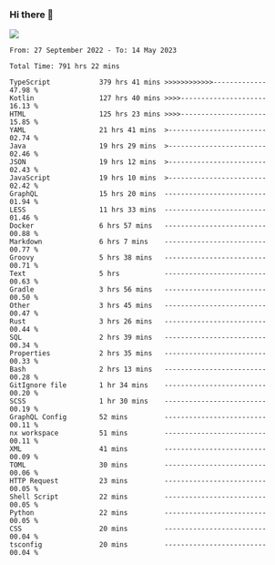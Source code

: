 ### Hi there 👋

<!--<a href="https://github.com/search?o=desc&q=author%3Abushiyi&s=committer-date&type=Commits">-->
<!--    <img align="center" height = "178" src="https://github-readme-stats.vercel.app/api?username=bushiyi&count_private=true&show_icons=true&theme=noctis_minimus&hide=contribs&include_all_commits=true" />-->
<!--</a>-->
<!--<a href="https://github.com/bushiyi?tab=repositories">-->
<!--    <img align="center" height = "178" src="https://github-readme-stats.vercel.app/api/top-langs/?username=bushiyi&count_private=true&theme=noctis_minimus" />-->
<!--</a>-->
 
<!-- [![Ashutosh's github activity graph](https://activity-graph.herokuapp.com/graph?username=bushiyi&theme=react&bg_color=1B2932&point=698B69&line=698B69)](https://github.com/ashutosh00710/github-readme-activity-graph)
 -->


![](https://raw.githubusercontent.com/bushiyi/bushiyi/master/assets/github-contribution-grid-snake.svg)

<!--START_SECTION:waka-->

```text
From: 27 September 2022 - To: 14 May 2023

Total Time: 791 hrs 22 mins

TypeScript            379 hrs 41 mins >>>>>>>>>>>>-------------   47.98 %
Kotlin                127 hrs 40 mins >>>>---------------------   16.13 %
HTML                  125 hrs 23 mins >>>>---------------------   15.85 %
YAML                  21 hrs 41 mins  >------------------------   02.74 %
Java                  19 hrs 29 mins  >------------------------   02.46 %
JSON                  19 hrs 12 mins  >------------------------   02.43 %
JavaScript            19 hrs 10 mins  >------------------------   02.42 %
GraphQL               15 hrs 20 mins  -------------------------   01.94 %
LESS                  11 hrs 33 mins  -------------------------   01.46 %
Docker                6 hrs 57 mins   -------------------------   00.88 %
Markdown              6 hrs 7 mins    -------------------------   00.77 %
Groovy                5 hrs 38 mins   -------------------------   00.71 %
Text                  5 hrs           -------------------------   00.63 %
Gradle                3 hrs 56 mins   -------------------------   00.50 %
Other                 3 hrs 45 mins   -------------------------   00.47 %
Rust                  3 hrs 26 mins   -------------------------   00.44 %
SQL                   2 hrs 39 mins   -------------------------   00.34 %
Properties            2 hrs 35 mins   -------------------------   00.33 %
Bash                  2 hrs 13 mins   -------------------------   00.28 %
GitIgnore file        1 hr 34 mins    -------------------------   00.20 %
SCSS                  1 hr 30 mins    -------------------------   00.19 %
GraphQL Config        52 mins         -------------------------   00.11 %
nx workspace          51 mins         -------------------------   00.11 %
XML                   41 mins         -------------------------   00.09 %
TOML                  30 mins         -------------------------   00.06 %
HTTP Request          23 mins         -------------------------   00.05 %
Shell Script          22 mins         -------------------------   00.05 %
Python                22 mins         -------------------------   00.05 %
CSS                   20 mins         -------------------------   00.04 %
tsconfig              20 mins         -------------------------   00.04 %
```

<!--END_SECTION:waka-->

